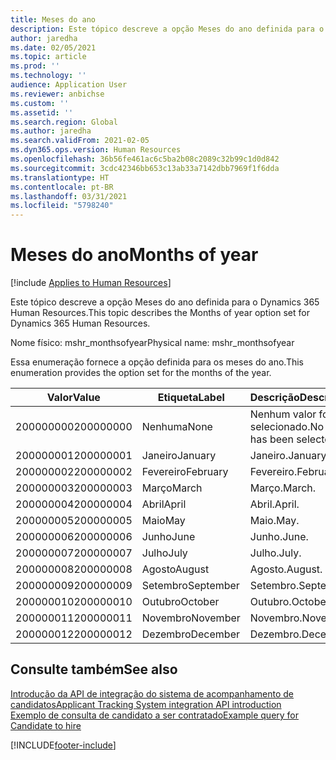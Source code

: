 ```yaml
---
title: Meses do ano
description: Este tópico descreve a opção Meses do ano definida para o Dynamics 365 Human Resources.
author: jaredha
ms.date: 02/05/2021
ms.topic: article
ms.prod: ''
ms.technology: ''
audience: Application User
ms.reviewer: anbichse
ms.custom: ''
ms.assetid: ''
ms.search.region: Global
ms.author: jaredha
ms.search.validFrom: 2021-02-05
ms.dyn365.ops.version: Human Resources
ms.openlocfilehash: 36b56fe461ac6c5ba2b08c2089c32b99c1d0d842
ms.sourcegitcommit: 3cdc42346bb653c13ab33a7142dbb7969f1f6dda
ms.translationtype: HT
ms.contentlocale: pt-BR
ms.lasthandoff: 03/31/2021
ms.locfileid: "5798240"
---
```

# <a name="months-of-year"></a><span data-ttu-id="26d2c-103">Meses do ano</span><span class="sxs-lookup"><span data-stu-id="26d2c-103">Months of year</span></span>

[!include [Applies to Human Resources](../includes/applies-to-hr.md)]

<span data-ttu-id="26d2c-104">Este tópico descreve a opção Meses do ano definida para o Dynamics 365 Human Resources.</span><span class="sxs-lookup"><span data-stu-id="26d2c-104">This topic describes the Months of year option set for Dynamics 365 Human Resources.</span></span>

<span data-ttu-id="26d2c-105">Nome físico: mshr_monthsofyear</span><span class="sxs-lookup"><span data-stu-id="26d2c-105">Physical name: mshr_monthsofyear</span></span>

<span data-ttu-id="26d2c-106">Essa enumeração fornece a opção definida para os meses do ano.</span><span class="sxs-lookup"><span data-stu-id="26d2c-106">This enumeration provides the option set for the months of the year.</span></span>

| <span data-ttu-id="26d2c-107">Valor</span><span class="sxs-lookup"><span data-stu-id="26d2c-107">Value</span></span> | <span data-ttu-id="26d2c-108">Etiqueta</span><span class="sxs-lookup"><span data-stu-id="26d2c-108">Label</span></span> | <span data-ttu-id="26d2c-109">Descrição</span><span class="sxs-lookup"><span data-stu-id="26d2c-109">Description</span></span> |
| --- | --- | --- |
| <span data-ttu-id="26d2c-110">200000000</span><span class="sxs-lookup"><span data-stu-id="26d2c-110">200000000</span></span> | <span data-ttu-id="26d2c-111">Nenhuma</span><span class="sxs-lookup"><span data-stu-id="26d2c-111">None</span></span> | <span data-ttu-id="26d2c-112">Nenhum valor foi selecionado.</span><span class="sxs-lookup"><span data-stu-id="26d2c-112">No value has been selected.</span></span> |
| <span data-ttu-id="26d2c-113">200000001</span><span class="sxs-lookup"><span data-stu-id="26d2c-113">200000001</span></span> | <span data-ttu-id="26d2c-114">Janeiro</span><span class="sxs-lookup"><span data-stu-id="26d2c-114">January</span></span> | <span data-ttu-id="26d2c-115">Janeiro.</span><span class="sxs-lookup"><span data-stu-id="26d2c-115">January.</span></span> |
| <span data-ttu-id="26d2c-116">200000002</span><span class="sxs-lookup"><span data-stu-id="26d2c-116">200000002</span></span> | <span data-ttu-id="26d2c-117">Fevereiro</span><span class="sxs-lookup"><span data-stu-id="26d2c-117">February</span></span> | <span data-ttu-id="26d2c-118">Fevereiro.</span><span class="sxs-lookup"><span data-stu-id="26d2c-118">February.</span></span> |
| <span data-ttu-id="26d2c-119">200000003</span><span class="sxs-lookup"><span data-stu-id="26d2c-119">200000003</span></span> | <span data-ttu-id="26d2c-120">Março</span><span class="sxs-lookup"><span data-stu-id="26d2c-120">March</span></span> | <span data-ttu-id="26d2c-121">Março.</span><span class="sxs-lookup"><span data-stu-id="26d2c-121">March.</span></span> |
| <span data-ttu-id="26d2c-122">200000004</span><span class="sxs-lookup"><span data-stu-id="26d2c-122">200000004</span></span> | <span data-ttu-id="26d2c-123">Abril</span><span class="sxs-lookup"><span data-stu-id="26d2c-123">April</span></span> | <span data-ttu-id="26d2c-124">Abril.</span><span class="sxs-lookup"><span data-stu-id="26d2c-124">April.</span></span> |
| <span data-ttu-id="26d2c-125">200000005</span><span class="sxs-lookup"><span data-stu-id="26d2c-125">200000005</span></span> | <span data-ttu-id="26d2c-126">Maio</span><span class="sxs-lookup"><span data-stu-id="26d2c-126">May</span></span> | <span data-ttu-id="26d2c-127">Maio.</span><span class="sxs-lookup"><span data-stu-id="26d2c-127">May.</span></span> |
| <span data-ttu-id="26d2c-128">200000006</span><span class="sxs-lookup"><span data-stu-id="26d2c-128">200000006</span></span> | <span data-ttu-id="26d2c-129">Junho</span><span class="sxs-lookup"><span data-stu-id="26d2c-129">June</span></span> | <span data-ttu-id="26d2c-130">Junho.</span><span class="sxs-lookup"><span data-stu-id="26d2c-130">June.</span></span> |
| <span data-ttu-id="26d2c-131">200000007</span><span class="sxs-lookup"><span data-stu-id="26d2c-131">200000007</span></span> | <span data-ttu-id="26d2c-132">Julho</span><span class="sxs-lookup"><span data-stu-id="26d2c-132">July</span></span> | <span data-ttu-id="26d2c-133">Julho.</span><span class="sxs-lookup"><span data-stu-id="26d2c-133">July.</span></span> |
| <span data-ttu-id="26d2c-134">200000008</span><span class="sxs-lookup"><span data-stu-id="26d2c-134">200000008</span></span> | <span data-ttu-id="26d2c-135">Agosto</span><span class="sxs-lookup"><span data-stu-id="26d2c-135">August</span></span> | <span data-ttu-id="26d2c-136">Agosto.</span><span class="sxs-lookup"><span data-stu-id="26d2c-136">August.</span></span> |
| <span data-ttu-id="26d2c-137">200000009</span><span class="sxs-lookup"><span data-stu-id="26d2c-137">200000009</span></span> | <span data-ttu-id="26d2c-138">Setembro</span><span class="sxs-lookup"><span data-stu-id="26d2c-138">September</span></span> | <span data-ttu-id="26d2c-139">Setembro.</span><span class="sxs-lookup"><span data-stu-id="26d2c-139">September.</span></span> |
| <span data-ttu-id="26d2c-140">200000010</span><span class="sxs-lookup"><span data-stu-id="26d2c-140">200000010</span></span> | <span data-ttu-id="26d2c-141">Outubro</span><span class="sxs-lookup"><span data-stu-id="26d2c-141">October</span></span> | <span data-ttu-id="26d2c-142">Outubro.</span><span class="sxs-lookup"><span data-stu-id="26d2c-142">October.</span></span> |
| <span data-ttu-id="26d2c-143">200000011</span><span class="sxs-lookup"><span data-stu-id="26d2c-143">200000011</span></span> | <span data-ttu-id="26d2c-144">Novembro</span><span class="sxs-lookup"><span data-stu-id="26d2c-144">November</span></span> | <span data-ttu-id="26d2c-145">Novembro.</span><span class="sxs-lookup"><span data-stu-id="26d2c-145">November.</span></span> |
| <span data-ttu-id="26d2c-146">200000012</span><span class="sxs-lookup"><span data-stu-id="26d2c-146">200000012</span></span> | <span data-ttu-id="26d2c-147">Dezembro</span><span class="sxs-lookup"><span data-stu-id="26d2c-147">December</span></span> | <span data-ttu-id="26d2c-148">Dezembro.</span><span class="sxs-lookup"><span data-stu-id="26d2c-148">December.</span></span> |

## <a name="see-also"></a><span data-ttu-id="26d2c-149">Consulte também</span><span class="sxs-lookup"><span data-stu-id="26d2c-149">See also</span></span>

[<span data-ttu-id="26d2c-150">Introdução da API de integração do sistema de acompanhamento de candidatos</span><span class="sxs-lookup"><span data-stu-id="26d2c-150">Applicant Tracking System integration API introduction</span></span>](hr-admin-integration-ats-api-introduction.md)<br>
[<span data-ttu-id="26d2c-151">Exemplo de consulta de candidato a ser contratado</span><span class="sxs-lookup"><span data-stu-id="26d2c-151">Example query for Candidate to hire</span></span>](hr-admin-integration-ats-api-candidate-to-hire-example-query.md)


[!INCLUDE[footer-include](../includes/footer-banner.md)]